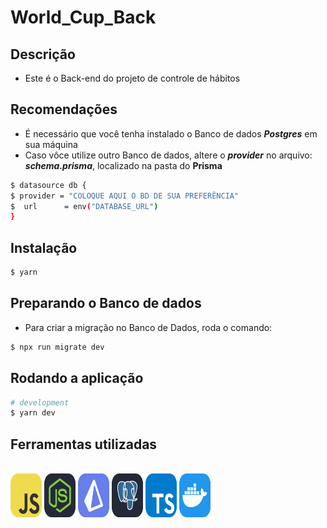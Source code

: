 # World_Cup_Back
## Descrição
- Este é o Back-end do projeto de controle de hábitos

## Recomendações
- É necessário que você tenha instalado o Banco de dados ***Postgres*** em sua máquina
- Caso vôce utilize outro Banco de dados, altere o ***provider*** no arquivo: ***schema.prisma***, localizado na pasta do **Prisma**
```bash
$ datasource db {
$ provider = "COLOQUE AQUI O BD DE SUA PREFERÊNCIA"
$  url      = env("DATABASE_URL")
}
```

## Instalação

```bash
$ yarn 
```

## Preparando o Banco de dados
- Para criar a migração no Banco de Dados, roda o comando:
```bash
$ npx run migrate dev
```


## Rodando a aplicação

```bash
# development
$ yarn dev
```

## Ferramentas utilizadas

<div style="display: inline_block"><br>
  <img align="center" alt="Js" height="70" width="50" src="https://github.com/tandpfun/skill-icons/blob/main/icons/JavaScript.svg">
  <img align="center" alt="NodeJS" height="70" width="50" src="https://github.com/tandpfun/skill-icons/blob/main/icons/NodeJS-Dark.svg">
  <img align="center" alt="Prisma" height="70" width="50" src="https://github.com/tandpfun/skill-icons/blob/main/icons/Prisma.svg">
  <img align="center" alt="Postgres" height="70" width="50" src="https://github.com/tandpfun/skill-icons/blob/main/icons/PostgreSQL-Dark.svg">
  <img align="center" alt="Typescript" height="70" width="50" src="https://github.com/tandpfun/skill-icons/blob/main/icons/TypeScript.svg">
  <img align="center" alt="Docker" height="70" width="50" src="https://github.com/tandpfun/skill-icons/blob/main/icons/Docker.svg">
 </div>
